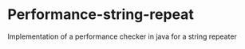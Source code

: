 # Performance-string-repeat <br />
Implementation of a performance checker in java for a string repeater <br />
